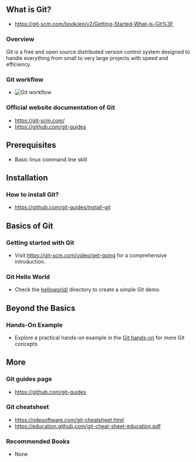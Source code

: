 ## What is Git?

- https://git-scm.com/book/en/v2/Getting-Started-What-is-Git%3F

### Overview

Git is a free and open source distributed version control system designed to handle everything from small to very large projects with speed and efficiency.

### Git workflow

- ![Git workflow](https://github.com/kubernetes/community/blob/master/contributors/guide/git_workflow.png)

### Official website documentation of Git

- https://git-scm.com/
- https://github.com/git-guides

## Prerequisites

- Basic linux command line skill

## Installation

### How to install Git?

- https://github.com/git-guides/install-git

## Basics of Git

### Getting started with Git

- Visit https://git-scm.com/video/get-going for a comprehensive introduction.

### Git Hello World

- Check the [helloworld/](./basic/hello-world/) directory to create a simple Git demo.

## Beyond the Basics

### Hands-On Example

- Explore a practical hands-on example in the [Git hands-on](https://www.elastic.co/guide/en/elasticsearch/reference/current/index.html) for more Git concepts

## More

### Git guides page

- https://github.com/git-guides

### Git cheatsheet

- https://ndpsoftware.com/git-cheatsheet.html
- https://education.github.com/git-cheat-sheet-education.pdf

### Recommended Books

- None
